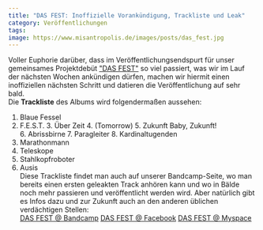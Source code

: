 ```yaml
---
title: "DAS FEST: Inoffizielle Vorankündigung, Trackliste und Leak"
category: Veröffentlichungen
tags: 
image: https://www.misantropolis.de/images/posts/das_fest.jpg
---
```


Voller Euphorie darüber, dass im Veröffentlichungsendspurt für unser gemeinsames Projektdebüt ["DAS FEST"](http://www.misantropolis.de/2010/06/das-fest-siebdruck-unterricht/) so viel passiert, was wir im Lauf der nächsten Wochen ankündigen dürfen, machen wir hiermit einen inoffiziellen nächsten Schritt und datieren die Veröffentlichung auf sehr bald.  
Die **Trackliste** des Albums wird folgendermaßen aussehen:  
1. Blaue Fessel
2. F.E.S.T.
3. Über Zeit
4. (Tomorrow)
5. Zukunft Baby, Zukunft!
6. Abrissbirne
7. Paragleiter
8. Kardinaltugenden
9. Marathonmann
10. Teleskope
11. Stahlkopfroboter
12. Ausis  
Diese Trackliste findet man auch auf unserer Bandcamp-Seite, wo man bereits einen ersten geleakten Track anhören kann und wo in Bälde noch mehr passieren und veröffentlicht werden wird. Aber natürlich gibt es Infos dazu und zur Zukunft auch an den anderen üblichen verdächtigen Stellen:  
[DAS FEST @ Bandcamp](http://dasfest.bandcamp.com/)
[DAS FEST @ Facebook](http://www.facebook.com/pages/DAS-FEST/325980317676)
[DAS FEST @ Myspace](http://www.myspace.com/dasfest)